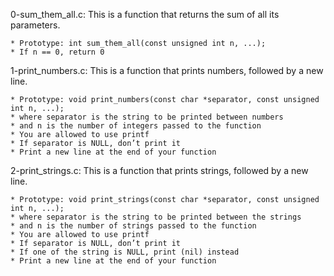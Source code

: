 0-sum_them_all.c: This is a function that returns the sum of all its parameters.

	* Prototype: int sum_them_all(const unsigned int n, ...);
	* If n == 0, return 0

1-print_numbers.c: This is a function that prints numbers, followed by a new line.

	* Prototype: void print_numbers(const char *separator, const unsigned int n, ...);
	* where separator is the string to be printed between numbers
	* and n is the number of integers passed to the function
	* You are allowed to use printf
	* If separator is NULL, don’t print it
	* Print a new line at the end of your function

2-print_strings.c: This is a function that prints strings, followed by a new line.

	* Prototype: void print_strings(const char *separator, const unsigned int n, ...);
	* where separator is the string to be printed between the strings
	* and n is the number of strings passed to the function
	* You are allowed to use printf
	* If separator is NULL, don’t print it
	* If one of the string is NULL, print (nil) instead
	* Print a new line at the end of your function
